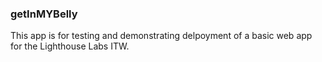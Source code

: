 ### getInMYBelly
This app is for testing and demonstrating delpoyment of a basic web app for the Lighthouse Labs ITW.

